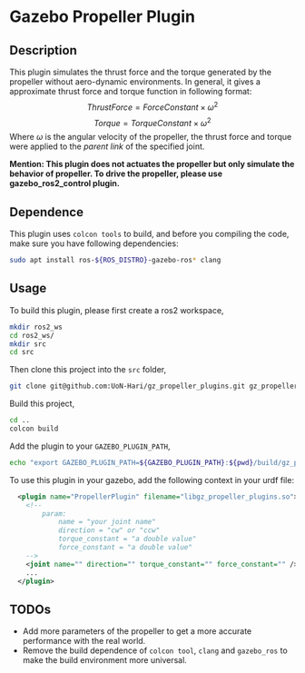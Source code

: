 # Gazebo Propeller Plugin
## Description
This plugin simulates the thrust force and the torque generated by the propeller without aero-dynamic environments. In general, it gives a approximate thrust force and torque function in following format:
$$ThrustForce = ForceConstant \times \omega^2$$
$$Torque = TorqueConstant \times \omega^2$$
Where $\omega$ is the angular velocity of the propeller, the thrust force and torque were applied to the _parent link_ of the specified joint.

__Mention: This plugin does not actuates the propeller but only simulate the behavior of propeller. To drive the propeller, please use gazebo_ros2_control plugin.__

## Dependence
This plugin uses `colcon tools` to build, and before you compiling the code, make sure you have following dependencies:
```bash
sudo apt install ros-${ROS_DISTRO}-gazebo-ros* clang
```

## Usage
To build this plugin, please first create a ros2 workspace,
```bash
mkdir ros2_ws
cd ros2_ws/
mkdir src
cd src
```

Then clone this project into the `src` folder,
```bash
git clone git@github.com:UoN-Hari/gz_propeller_plugins.git gz_propeller_plugins
```

Build this project,
```bash
cd ..
colcon build
```

Add the plugin to your `GAZEBO_PLUGIN_PATH`,
```bash
echo "export GAZEBO_PLUGIN_PATH=${GAZEBO_PLUGIN_PATH}:${pwd}/build/gz_propeller_plugins" >> ~/.bashrc
```

To use this plugin in your gazebo, add the following context in your urdf file:
```xml
  <plugin name="PropellerPlugin" filename="libgz_propeller_plugins.so">
    <!-- 
        param: 
            name = "your joint name"
            direction = "cw" or "ccw"
            torque_constant = "a double value"
            force_constant = "a double value"
    -->
    <joint name="" direction="" torque_constant="" force_constant="" />
    ...
  </plugin>
```

## TODOs
* Add more parameters of the propeller to get a more accurate performance with the real world.
* Remove the build dependence of `colcon tool`, `clang` and `gazebo_ros` to make the build environment more universal.